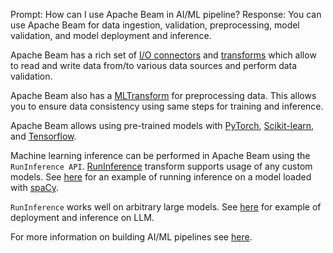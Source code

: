 Prompt:
How can I use Apache Beam in AI/ML pipeline?
Response:
You can use Apache Beam for data ingestion, validation, preprocessing, model validation, and model deployment and inference.

Apache Beam has a rich set of  [I/O connectors](https://beam.apache.org/documentation/io/connectors/) and [transforms](https://beam.apache.org/documentation/transforms/python/) which allow to read and write data from/to various data sources and perform data validation.

Apache Beam also has a [MLTransform](https://beam.apache.org/documentation/ml/preprocess-data/) for preprocessing data. This allows you to ensure data consistency using same steps for training and inference.

Apache Beam allows using pre-trained models with [PyTorch](https://pytorch.org/), [Scikit-learn](https://scikit-learn.org/stable/), and [Tensorflow](https://www.tensorflow.org/).

Machine learning inference can be performed in Apache Beam using the `RunInference API`.
[RunInference](https://beam.apache.org/documentation/transforms/python/elementwise/runinference/) transform supports usage of any custom models. See [here](https://github.com/apache/beam/blob/master/examples/notebooks/beam-ml/run_custom_inference.ipynb) for an example of running inference on a model loaded with [spaCy](https://spacy.io/).

`RunInference` works well on arbitrary large models. See [here](https://beam.apache.org/documentation/transforms/python/elementwise/runinference/) for example of deployment and inference on LLM.

For more information on building AI/ML pipelines see [here](https://beam.apache.org/documentation/ml/overview/).



